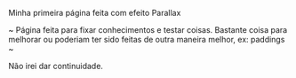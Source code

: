 Minha primeira página feita com efeito Parallax 

~ Página feita para fixar conhecimentos e testar coisas. Bastante coisa para melhorar ou poderiam ter sido feitas de outra maneira melhor, ex: paddings ~

Não irei dar continuidade.